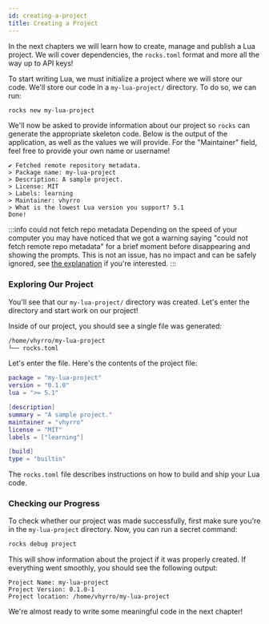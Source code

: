 ```yaml
---
id: creating-a-project
title: Creating a Project
---
```


In the next chapters we will learn how to create, manage and publish a Lua project.
We will cover dependencies, the `rocks.toml` format and more all the way up to API keys!

To start writing Lua, we must initialize a project where we will store our code.
We'll store our code in a `my-lua-project/` directory.
To do so, we can run:

```bash
rocks new my-lua-project
```

We'll now be asked to provide information about our project so `rocks` can generate
the appropriate skeleton code. Below is the output of the application, as well as
the values we will provide. For the "Maintainer" field, feel free to provide your
own name or username!

```
✔ Fetched remote repository metadata.
> Package name: my-lua-project
> Description: A sample project.
> License: MIT
> Labels: learning
> Maintainer: vhyrro
> What is the lowest Lua version you support? 5.1
Done!
```

:::info could not fetch repo metadata
Depending on the speed of your computer you may have noticed that we got a
warning saying "could not fetch remote repo metadata" for a brief moment before
disappearing and showing the prompts. This is not an issue, has no impact and can be safely
ignored, see [the explanation](todo-path-to-explanation) if you're interested.
:::

### Exploring Our Project

You'll see that our `my-lua-project/` directory was created. Let's enter the directory
and start work on our project!

Inside of our project, you should see a single file was generated:

```bash title="tree $(pwd)"
/home/vhyrro/my-lua-project
└── rocks.toml
```

Let's enter the file. Here's the contents of the project file:

```lua title="rocks.toml"
package = "my-lua-project"
version = "0.1.0"
lua = ">= 5.1"

[description]
summary = "A sample project."
maintainer = "vhyrro"
license = "MIT"
labels = ["learning"]

[build]
type = "builtin"
```

The `rocks.toml` file describes instructions on how to build and ship your Lua code.

### Checking our Progress

To check whether our project was made successfully, first make sure you're in the `my-lua-project` directory.
Now, you can run a secret command:

```bash
rocks debug project
```

This will show information about the project if it was properly created. If everything
went smoothly, you should see the following output:

```
Project Name: my-lua-project
Project Version: 0.1.0-1
Project location: /home/vhyrro/my-lua-project
```

We're almost ready to write some meaningful code in the next chapter!

